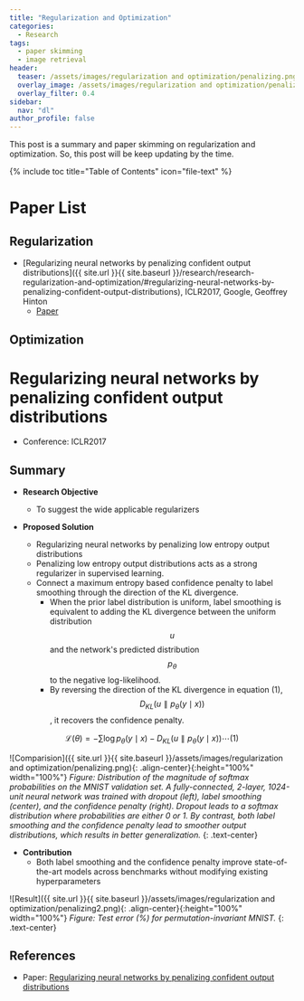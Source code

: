 ```yaml
---
title: "Regularization and Optimization"
categories:
  - Research
tags:
  - paper skimming
  - image retrieval
header:
  teaser: /assets/images/regularization and optimization/penalizing.png
  overlay_image: /assets/images/regularization and optimization/penalizing.png
  overlay_filter: 0.4
sidebar:
  nav: "dl"
author_profile: false
---
```


This post is a summary and paper skimming on regularization and optimization.
So, this post will be keep updating by the time.

{% include toc title="Table of Contents" icon="file-text" %}

# Paper List

## Regularization
- [Regularizing neural networks by penalizing confident output distributions]({{ site.url }}{{ site.baseurl }}/research/research-regularization-and-optimization/#regularizing-neural-networks-by-penalizing-confident-output-distributions), ICLR2017, Google, Geoffrey Hinton
  - [Paper](https://arxiv.org/pdf/1701.06548.pdf)

## Optimization

# Regularizing neural networks by penalizing confident output distributions
- Conference: ICLR2017

## Summary
 
- **Research Objective**
  - To suggest the wide applicable regularizers
  
- **Proposed Solution**
  - Regularizing neural networks by penalizing low entropy output distributions
  - Penalizing low entropy output distributions acts as a strong regularizer in supervised learning.
  - Connect a maximum entropy based confidence penalty to label smoothing through the direction of the KL divergence.
    - When the prior label distribution is uniform, label smoothing is equivalent to adding the KL divergence between the uniform distribution $$u$$ and the network's predicted distribution $$p_\theta$$ to the negative log-likelihood.
    - By reversing the direction of the KL divergence in equation (1), $$D_{KL}(u \parallel p_\theta(y \mid x))$$, it recovers the confidence penalty.

$$
\mathcal{L}(\theta)=-\sum \log p_\theta (y\mid x)-D_{KL}(u \parallel p_\theta(y \mid x)) \cdots (1)
$$

![Comparision]({{ site.url }}{{ site.baseurl }}/assets/images/regularization and optimization/penalizing.png){: .align-center}{:height="100%" width="100%"}
*Figure: Distribution of the magnitude of softmax probabilities on the MNIST validation set. A fully-connected, 2-layer, 1024-unit neural network was trained with dropout (left), label smoothing (center), and the confidence penalty (right). Dropout leads to a softmax distribution where probabilities are either 0 or 1. By contrast, both label smoothing and the confidence penalty lead to smoother output distributions, which results in better generalization.*
{: .text-center}

- **Contribution**
  - Both label smoothing and the confidence penalty improve state-of-the-art models across benchmarks without modifying existing hyperparameters

![Result]({{ site.url }}{{ site.baseurl }}/assets/images/regularization and optimization/penalizing2.png){: .align-center}{:height="100%" width="100%"}
*Figure: Test error (%) for permutation-invariant MNIST.*
{: .text-center}

## References
- Paper: [Regularizing neural networks by penalizing confident output distributions](https://arxiv.org/pdf/1701.06548.pdf)